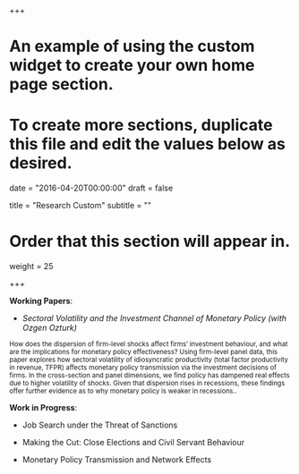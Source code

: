 +++
# An example of using the custom widget to create your own home page section.
# To create more sections, duplicate this file and edit the values below as desired.

date = "2016-04-20T00:00:00"
draft = false

title = "Research Custom"
subtitle = ""

# Order that this section will appear in.
weight = 25

+++

<b>Working Papers</b>:

+ <em>Sectoral Volatility and the Investment Channel of Monetary Policy (with Ozgen Ozturk)</em>
<p><small>How does the dispersion of firm-level shocks affect firms’ investment behaviour, and what are the
implications for monetary policy effectiveness? Using firm-level panel data, this paper explores how
sectoral volatility of idiosyncratic productivity (total factor productivity in revenue, TFPR) affects monetary
policy transmission via the investment decisions of firms. In the cross-section and panel dimensions,
we find policy has dampened real effects due to higher volatility of shocks. Given that dispersion
rises in recessions, these findings offer further evidence as to why monetary policy is weaker in recessions..</small></p> 

<b>Work in Progress</b>:

+ Job Search under the Threat of Sanctions

+ Making the Cut: Close Elections and Civil Servant Behaviour

+ Monetary Policy Transmission and Network Effects
